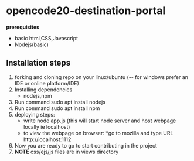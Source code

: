 # opencode20-destination-portal

**prerequisites**
* basic html,CSS,Javascript
* Nodejs(basic)


## Installation steps

1. forking and cloning repo on your linux/ubuntu (-- for windows prefer an IDE or online platform/IDE)
2. Installing dependencies
   * nodejs,npm
3. Run command sudo apt install nodejs
4. Run command sudo apt install npm
5. deploying steps:
   * write  node app.js (this will start node server and host webpage locally ie localhost)
   * to view the webpage on browser:
      *go to mozilla and type URL http://localhost:1112
6. Now you are ready to go to start contributing in the project
7. **NOTE**  css/ejs/js files are in views directory
